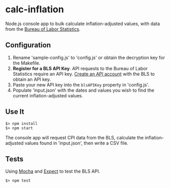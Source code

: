 # calc-inflation
Node.js console app to bulk calculate inflation-adjusted values, with data from the [Bureau of Labor Statistics](http://www.bls.gov/developers/home.htm).

## Configuration
1. Rename 'sample-config.js' to 'config.js' or obtain the decryption key for the Makefile. 
2. **Register for a BLS API Key**. API requests to the Bureau of Labor Statistics require an API key. [Create an API account](http://data.bls.gov/registrationEngine/) with the BLS to obtain an API key. 
3. Paste your new API key into the `blsAPIKey` property in 'config.js'. 
4. Populate 'input.json' with the dates and values you wish to find the current inflation-adjusted values. 

## Use It 
    $> npm install
    $> npm start
The console app will request CPI data from the BLS, calculate the inflation-adjusted values found in 'input.json', then write a CSV file. 

## Tests
Using [Mocha](http://visionmedia.github.io/mocha/) and [Expect](https://github.com/LearnBoost/expect.js) to test the BLS API. 
    
    $> npm test